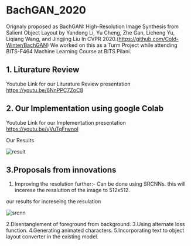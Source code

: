 # BachGAN_2020
Orignaly proposed as BachGAN: High-Resolution Image Synthesis from Salient Object Layout by Yandong Li, Yu Cheng, Zhe Gan, Licheng Yu, Liqiang Wang, and Jingjing Liu In CVPR 2020.(https://github.com/Cold-Winter/BachGAN)
We worked on this as a Turm Project while attending BITS-F464 Machine Learning Course at BITS Pilani.
## 1. Liturature Review 
Youtube Link for our Liturature Review presentation
https://youtu.be/6NnPPC7ZoC8

## 2. Our Implementation using google Colab
Youtube Link for our Implementation presentation
https://youtu.be/yVuTqFrwnoI

Our Results

![result](https://user-images.githubusercontent.com/51713877/100012379-325d1600-2df9-11eb-8299-c91449620141.PNG)

## 3.Proposals from innovations
1. Improving the resolution further:- Can be done using SRCNNs. this will incerese the resalution of the image to 512x512.

our results for increseing the resulation

![srcnn](https://user-images.githubusercontent.com/51713877/100012871-faa29e00-2df9-11eb-8f64-8ff3a6c9f296.PNG)

2.Disentanglement of foreground from background.
3.Using alternate loss function.
4.Generating animated characters.
5.Incorporating text to object layout converter in the existing model.
